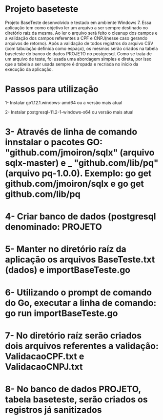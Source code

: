 # Projeto baseteste
Projeto BaseTeste desenvolvido e testado em ambiente Windows 7. Essa aplicação tem como objetivo ler um arquivo a ser sempre destinado no diretório raíz da mesma. Ao ler o arquivo será feito o cleanup dos campos e a validação dos campos referentes a CPF e CNPJ(nesse caso gerando arquivos de retorno).	Após a validação de todos registros do arquivo CSV (com tabulação definida como espaço), os mesmos serão criados na tabela baseteste do banco de dados PROJETO no postgresql. Como se trata de um arquivo de teste, foi usada uma abordagem simples
e direta, por isso que a tabela a ser usada sempre é dropada e recriada no início da execução da aplicação.

# Passos para utilização

 1- Instalar go1.12.1.windows-amd64 ou a versão mais atual
 
 2- Instalar postgresql-11.2-1-windows-x64 ou versão mais atual
# 3- Através de linha de comando innstalar o pacotes GO: "github.com/jmoiron/sqlx" (arquivo sqlx-master) e _ "github.com/lib/pq" (arquivo pq-1.0.0). Exemplo: go get github.com/jmoiron/sqlx e go get github.com/lib/pq
# 4- Criar banco de dados (postgresql denominado: PROJETO
# 5- Manter no diretório raíz da aplicação os arquivos BaseTeste.txt (dados) e importBaseTeste.go
# 6- Utilizando o prompt de comando do Go, executar a linha de comando: go run importBaseTeste.go
# 7- No diretório raíz serão criados dois arquivos referentes a validação: ValidacaoCPF.txt e ValidacaoCNPJ.txt
# 8- No banco de dados PROJETO, tabela baseteste, serão criados os registros já sanitizados
